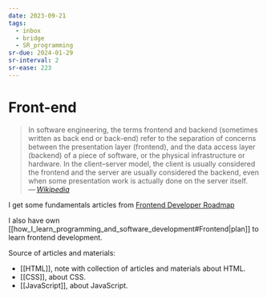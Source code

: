 ```yaml
---
date: 2023-09-21
tags:
  - inbox
  - bridge
  - SR_programming
sr-due: 2024-01-29
sr-interval: 2
sr-ease: 223
---
```


# Front-end

> In software engineering, the terms frontend and backend (sometimes written as
> back end or back-end) refer to the separation of concerns between the
> presentation layer (frontend), and the data access layer (backend) of a piece
> of software, or the physical infrastructure or hardware. In the client–server
> model, the client is usually considered the frontend and the server are
> usually considered the backend, even when some presentation work is actually
> done on the server itself.\
> — <cite>[Wikipedia](https://en.wikipedia.org/wiki/Frontend_and_backend)</cite>

I get some fundamentals articles from [Frontend Developer Roadmap](https://roadmap.sh/frontend)

I also have own
[[how_I_learn_programming_and_software_development#Frontend|plan]] to learn
frontend development.

Source of articles and materials:

- [[HTML]], note with collection of articles and materials about HTML.
- [[CSS]], about CSS.
- [[JavaScript]], about JavaScript.
